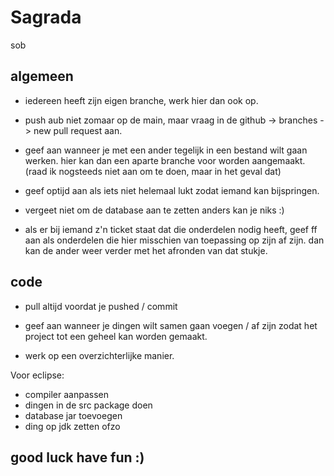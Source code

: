 # Sagrada
sob

## algemeen

- iedereen heeft zijn eigen branche, werk hier dan ook op.

- push aub niet zomaar op de main, maar vraag in de github -> branches -> new pull request aan.

- geef aan wanneer je met een ander tegelijk in een bestand wilt gaan werken. hier kan dan een aparte branche voor worden aangemaakt.
(raad ik nogsteeds niet aan om te doen, maar in het geval dat)

- geef optijd aan als iets niet helemaal lukt zodat iemand kan bijspringen.

- vergeet niet om de database aan te zetten anders kan je niks :)

- als er bij iemand z'n ticket staat dat die onderdelen nodig heeft, geef ff aan als onderdelen die hier misschien van toepassing op zijn af zijn. 
dan kan de ander weer verder met het afronden van dat stukje.

## code
- pull altijd voordat je pushed / commit

- geef aan wanneer je dingen wilt samen gaan voegen / af zijn zodat het project tot een geheel kan worden gemaakt.

- werk op een overzichterlijke manier.




Voor eclipse:
- compiler aanpassen
- dingen in de src package doen
- database jar toevoegen
- ding op jdk zetten ofzo

## good luck have fun :)





